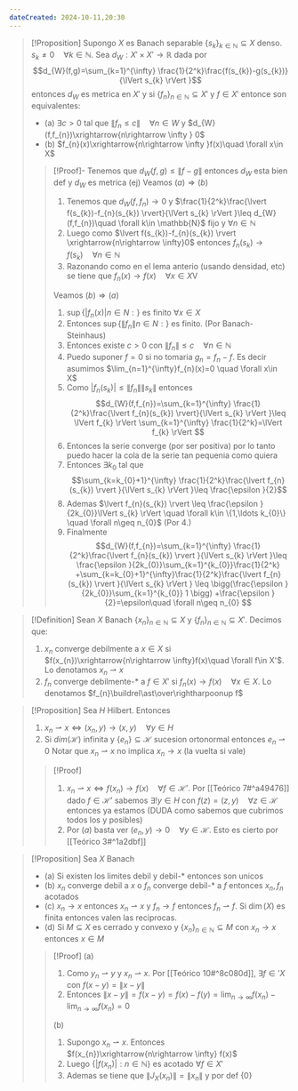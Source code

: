 ```yaml
---
dateCreated: 2024-10-11,20:30
---
```

>[!Proposition]
>Supongo $X$ es Banach separable $\{s_{k}\}_{k\in \mathbb{N} }\subseteq X$ denso. $s_{k}\neq 0\quad \forall k\in \mathbb{N}$. Sea $d_{W}:X'\times X'\longrightarrow \mathbb{R}$ dada por $$d_{W}(f,g)=\sum_{k=1}^{\infty} \frac{1}{2^k}\frac{f(s_{k})-g(s_{k})}{\lVert s_{k} \rVert }$$ entonces $d_{W}$ es metrica en $X'$ y si $\{f_{n}\}_{n\in \mathbb{N} }\subseteq X'$  y $f\in X'$ entonce son equivalentes:
>- (a) $\exists c>0$ tal que $\lVert f_{n}\leq c \rVert \quad \forall n\in W$ y $d_{W}(f,f_{n})\xrightarrow{n\rightarrow \infty } 0$  
>- (b) $f_{n}(x)\xrightarrow{n\rightarrow \infty }f(x)\quad \forall x\in X$ 
>>[!Proof]-
>>Tenemos que $d_{W}(f,g)\leq \lVert f-g \rVert$ entonces $d_{W}$ esta bien def y $d_{W}$ es metrica (ej)
>>Veamos $(a)\Rightarrow (b)$
>>1. Tenemos que $d_{W}(f,f_{n})\longrightarrow 0$ y $\frac{1}{2^k}\frac{\lvert f(s_{k})-f_{n}(s_{k}) \rvert}{\lVert s_{k} \rVert }\leq d_{W}(f,f_{n})\quad \forall k\in \mathbb{N}$ fijo y $\forall n\in \mathbb{N}$  
>>2. Luego como $\lvert f(s_{k})-f_{n}(s_{k}) \rvert \xrightarrow{n\rightarrow \infty}0$ entonces $f_{n}(s_{k})\longrightarrow f(s_{k})\quad \forall n\in \mathbb{N}$
>>3. Razonando como en el lema anterio (usando densidad, etc) se tiene que $f_{n}(x)\longrightarrow f(x)\quad \forall x\in X$V
>>
>>Veamos $(b)\Rightarrow (a)$
>>1. $\sup \{\lvert f_{n}(x) \rvert n \in N:  \}$ es finito $\forall x\in X$ 
>>2. Entonces  $\sup \{\lVert f_{n}\rVert n \in N:  \}$ es finito.  (Por Banach- Steinhaus)
>>3. Entonces existe $c>0$ con $\lVert f_{n} \rVert \leq c\quad \forall n\in \mathbb{N}$
>>4. Puedo suponer $f=0$ si no tomaria $g_{n}=f_{n}-f$. Es decir asumimos $\lim_{n=1}^{\infty}f_{n}(x)=0 \quad \forall x\in X$ 
>>5. Como $\lvert f_{n}(s_{k})\rvert \leq \lVert f_{n} \rVert \lVert s_{k} \rVert$ entonces $$d_{W}(f,f_{n})=\sum_{k=1}^{\infty} \frac{1}{2^k}\frac{\lvert f_{n}(s_{k}) \rvert}{\lVert s_{k} \rVert }\leq \lVert f_{k} \rVert \sum_{k=1}^{\infty} \frac{1}{2^k}=\lVert f_{k} \rVert $$ 
>>6. Entonces la serie converge (por ser positiva) por lo tanto puedo hacer la cola de la serie tan pequenia como quiera
>>7. Entonces $\exists k_{0}$ tal que $$\sum_{k=k_{0}+1}^{\infty} \frac{1}{2^k}\frac{\lvert f_{n}(s_{k}) \rvert }{\lVert s_{k} \rVert }\leq \frac{\epsilon }{2}$$ 
>>8. Ademas $\lvert f_{n}(s_{k}) \rvert \leq \frac{\epsilon }{2k_{0}}\lVert s_{k} \rVert \quad \forall k\in \{1,\ldots k_{0}\} \quad \forall n\geq n_{0}$ (Por $4.$) 
>>9. Finalmente $$d_{W}(f,f_{n})=\sum_{k=1}^{\infty} \frac{1}{2^k}\frac{\lvert f_{n}(s_{k}) \rvert }{\lVert s_{k} \rVert }\leq \frac{\epsilon }{2k_{0}}\sum_{k=1}^{k_{0}}\frac{1}{2^k} +\sum_{k=k_{0}+1}^{\infty}\frac{1}{2^k}\frac{\lvert f_{n}(s_{k}) \rvert }{\lVert s_{k} \rVert } \leq \bigg(\frac{\epsilon }{2k_{0}}\sum_{k=1}^{k_{0}} 1 \bigg) +\frac{\epsilon }{2}=\epsilon\quad \forall n\geq n_{0}  $$

>[!Definition]
>Sean $X$ Banach $\{x_{n}\}_{n\in \mathbb{N} }\subseteq X$ y $\{f_{n}\}_{n\in \mathbb{N} }\subseteq X'$. Decimos que:
>1. $x_{n}$ converge debilmente a $x\in X$ si $f(x_{n})\xrightarrow{n\rightarrow \infty}f(x)\quad \forall f\in X'$. Lo denotamos $x_{n}\rightharpoonup x$
>2. $f_{n}$ converge debilmente-* a $f\in X'$ si $f_{n}(x)\longrightarrow f(x)\quad \forall x\in X$. Lo denotamos $f_{n}\buildrel\ast\over\rightharpoonup f$  

>[!Proposition]
>Sea $H$ Hilbert. Entonces
>1. $x_{n}\rightharpoonup x \iff (x_{n},y)\longrightarrow (x,y)\quad \forall y\in H$
>2. Si ${} dim(\mathcal{H}) {}$ infinita y ${} \{e_{n}\}\subseteq \mathcal{H} {}$ sucesion ortonormal entonces $e_{n}\rightharpoonup 0$ 
>Notar que $x_{n}\rightharpoonup x$ no implica $x_{n}\longrightarrow x$ (la vuelta si vale) 
>>[!Proof]
>>1. ${} x_{n}\rightharpoonup x \iff f(x_{n})\longrightarrow f(x)\quad \forall f\in \mathcal{H}' {}$. Por [[Teórico 7#^a49476]] dado ${} f\in \mathcal{H}' {}$ sabemos $\exists !y\in H$ con ${} f(z)=(z,y)\quad \forall z\in \mathcal{H} {}$ entonces ya estamos (DUDA como sabemos que cubrimos todos los y posibles)
>>2. Por $(a)$ basta ver $(e_{n},y)\longrightarrow 0\quad \forall y\in \mathcal{H}$. Esto es cierto por [[Teórico 3#^1a2dbf]] 

>[!Proposition]
>Sea $X$ Banach 
>- (a) Si existen los limites debil y debil-* entonces son unicos
>- (b) $x_{n}$ converge debil a $x$ o ${} f_{n}$ converge debil-* a $f$ entonces $x_{n},f_{n}$ acotados 
>- (c) $x_{n}\rightarrow x$ entonces $x_{n}\rightharpoonup x$ y $f_{n}\rightarrow f$ entonces $f_{n} \rightharpoonup f$. Si $\dim(X)$ es finita entonces valen las reciprocas.
>- (d) Si $M \subseteq X$ es cerrado y convexo y $\{x_{n}\}_{n\in \mathbb{N}}\subseteq M$ con $x_{n}\rightarrow x$ entonces $x\in M$
>>[!Proof]
>>(a)   
>>1. Como $y_{n}\rightharpoonup y$ y $x_{n}\rightharpoonup x$. Por [[Teórico 10#^8c080d]], $\exists  f\in 'X$ con $f(x-y)=\lVert x-y \rVert$
>>2. Entonces $\lVert x-y \rVert = f(x-y)=f(x) - f(y)=\lim_{ n \to \infty } f(x_{n})-\lim_{ n \to \infty } f(x_{n})=0$
>>
>>(b) 
>>1. Supongo $x_n\rightharpoonup x$. Entonces $f(x_{n})\xrightarrow{n\rightarrow \infty} f(x)$
>>2. Luego $\{ \lvert f(x_{n}) \rvert : n\in \mathbb{N} \}$ es acotado $\forall f\in X'$
>>3. Ademas se tiene que $\lVert J_{X}(x_{n}) \rVert=\lVert x_{n} \rVert$ y por def ${} \{ 0 \} {}$
>>